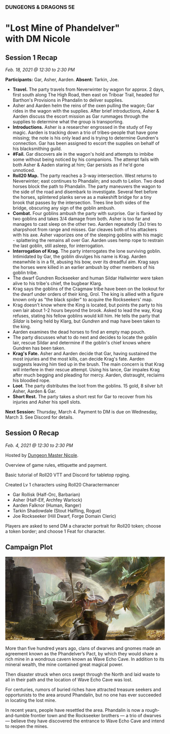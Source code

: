 
### DUNGEONS & DRAGONS 5E

# "Lost Mine of Phandelver"<br />with DM Nicole

## Session 1 Recap
_Feb. 18, 2021 @ 12:30 to 2:30 PM_

**Participants:** Gar, Asher, Aarden. **Absent:** Tarkin, Joe.

- **Travel.** The party travels from Neverwinter by wagon for approx. 2 days, first south along The High Road, then east on Triboar Trail, headed for Barthon's Provisions in Phandalin to deliver supplies.
- Asher and Aarden helm the reins of the oxen pulling the wagon; Gar rides in the wagon with the supplies. After brief introductions, Asher & Aarden discuss the escort mission as Gar rummages through the supplies to determine what the group is transporting.
- **Introductions.** Asher is a researcher engrossed in the study of Fey magic. Aarden is tracking down a trio of tribes-people that have gone missing; the note is his only lead and is trying to determine Gundren's connection. Gar has been assigned to escort the supplies on behalf of his blacksmithing guild.
- **#Fail.** Gar discovers ale in the wagon's hold and attempts to imbibe some without being noticed by his companions. The attempt fails with both Asher & Aaden staring at him; Gar persists as if he'd gone unnoticed.
- **Roll20 Map.** The party reaches a 3-way intersection. West returns to Neverwinter; east continues to Phandalin; and south to Leilon. Two dead horses block the path to Phandalin. The party maneuvers the wagon to the side of the road and disembark to investigate. Several feet before the horses, splintered planks serve as a makeshift bridge for a tiny brook that passes by the intersection. Trees line both sides of the bridge, obscuring any sign of the goblin ambush.
- **Combat.** Four goblins ambush the party with surprise. Gar is flanked by two goblins and takes 3/4 damage from both. Asher is too far and manages to cast sleep on the other two. Aarden repeatedly (3x) tries to sharpshoot from range and misses. Gar cleaves both of his attackers with his axe. Asher vaporizes one of the sleeping goblins with his magic - splattering the remains all over Gar. Aarden uses hemp rope to restrain the last goblin, still asleep, for interrogation.
- **Interrogation of Krag.** The party interrogates the lone surviving goblin. Intimidated by Gar, the goblin divulges his name is Krag. Aarden meanwhile is in a fit, abusing his bow, over its dreadful aim. Krag says the horses were killed in an earlier ambush by other members of his goblin tribe.
- The dwarf Gundren Rockseeker and human Sildar Hallwinter were taken alive to his tribe's chief, the bugbear Klarg.
- Krag says the goblins of the Cragmaw tribe have been on the lookout for the dwarf under orders of their king, Grol. The king is allied with a figure known only as "the black spider" to acquire the Rockseekers' map.
- Krag doesn't know where the King is located, but points the party to his own lair about 1-2 hours beyond the brook. Asked to lead the way, Krag refuses, stating his fellow goblins would kill him. He tells the party that _Sildar_ is being held by Klarg, but _Gundren_ and map have been taken to the king.
- Aarden examines the dead horses to find an empty map pouch.
- The party discusses what to do next and decides to locate the goblin lair, rescue Sildar and determine if the goblin's chief  knows where Gundren has been taken.
- **Krag's Fate.** Asher and Aarden decide that Gar, having sustained the most injuries and the most kills, can decide Krag's fate. Aarden suggests leaving him tied up in the brush. The main concern is that Krag will interfere in their rescue attempt. Using his lance, Gar impales Krag after much begging and pleading for mercy. Aarden, distraught, reclaims his bloodied rope.
- **Loot**. The party distributes the loot from the goblins. 15 gold, 8 silver b/t Asher, Aarden & Gar.
- **Short Rest.** The party takes a short rest for Gar to recover from his injuries and Asher his spell slots.

**Next Session:** Thursday, March 4. Payment to DM is due on Wednesday, March 3. See Discord for details.



## Session 0 Recap
_Feb. 4, 2021 @ 12:30 to 2:30 PM_

Hosted by [Dungeon Master Nicole](https://startplaying.games/game-master/loremasternicole).

Overview of game rules, ettiquette and payment.

Basic tutorial of Roll20 VTT and Discord for tabletop rpging.

Created Lv 1 characters using Roll20 Charactermancer

- Gar Rollisk (Half-Orc, Barbarian)
- Asher (Half-Elf, Archfey Warlock)
- Aarden Falknor (Human, Ranger)
- Tarkin Shadowdale (Stout Halfling, Rogue)
- Joe Rockseeker (Hill Dwarf, Forge Domain Cleric)

Players are asked to send DM a character portrait for Roll20 token; choose a token border; and choose 1 Feat for character.

## Campaign Plot

![Image](/dnd-5e-phandelver-carousel.png)

More than five hundred years ago, clans of dwarves and gnomes made an agreement known as the Phandelver’s Pact, by which they would share a rich mine in a wondrous cavern known as Wave Echo Cave. In addition to its mineral wealth, the mine contained great magical power.

Then disaster struck when orcs swept through the North and laid waste to all in their path and the location of Wave Echo Cave was lost.

For centuries, rumors of buried riches have attracted treasure seekers and opportunists to the area around Phandalin, but no one has ever succeeded in locating the lost mine.

In recent years, people have resettled the area. Phandalin is now a rough-and-tumble frontier town and the Rockseeker brothers — a trio of dwarves — believe they have discovered the entrance to Wave Echo Cave and intend to reopen the mines.
